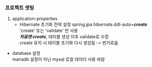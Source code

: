 ### 프로젝트 셋팅
1. application-properties
   - Hibernate 초기화 전략 설정
      spring.jpa.hibernate.ddl-auto=***create***  
    'create' 또는 'validate' 만 사용  
    ***처음엔 create***, 테이블 생성 이후 validate로 수정  
    create 유지 시 테이블 초기화 다시 생성됨 -> 번거로움  
 
  - database 설정  
    mariadb 설정이 아닌 mysql 로컬 데이터 사용 바람
  
  
